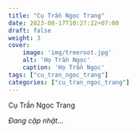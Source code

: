 ```yaml
---
title: "Cụ Trần Ngọc Trang"
date: 2023-08-17T10:27:22+07:00
draft: false
weight: 3
cover:
    image: 'img/treeroot.jpg'
    alt: 'Họ Trần Ngọc'
    caption: 'Họ Trần Ngọc'
tags: ["cu_tran_ngoc_trang"]
categories: ["cu_tran_ngoc_trang"]
---
```


Cụ Trần Ngọc Trang

*Đang cập nhật...*